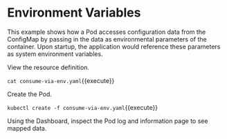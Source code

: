 # Environment Variables #

This example shows how a Pod accesses configuration data from the ConfigMap by passing in the data as environmental parameters of the container. Upon startup, the application would reference these parameters as system environment variables.

View the resource definition.

`cat consume-via-env.yaml`{{execute}}

Create the Pod.

`kubectl create -f consume-via-env.yaml`{{execute}}

Using the Dashboard, inspect the Pod log and information page to see mapped data.
